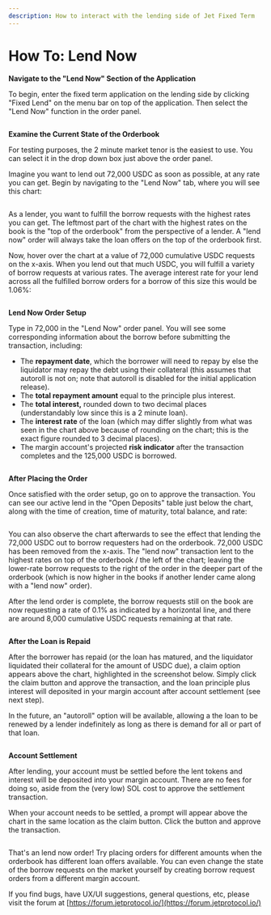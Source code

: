 ```yaml
---
description: How to interact with the lending side of Jet Fixed Term
---
```


# How To: Lend Now

**Navigate to the "Lend Now" Section of the Application**

To begin, enter the fixed term application on the lending side by clicking "Fixed Lend" on the menu bar on top of the application. Then select the "Lend Now" function in the order panel.&#x20;

<figure><img src="../../../../.gitbook/assets/image (4) (3).png" alt=""><figcaption></figcaption></figure>

**Examine the Current State of the Orderbook**

For testing purposes, the 2 minute market tenor is the easiest to use. You can select it in the drop down box just above the order panel.&#x20;

Imagine you want to lend out 72,000 USDC as soon as possible, at any rate you can get. Begin by navigating to the "Lend Now" tab, where you will see this chart:

<figure><img src="../../../../.gitbook/assets/image (30).png" alt=""><figcaption></figcaption></figure>

As a lender, you want to fulfill the borrow requests with the highest rates you can get. The leftmost part of the chart with the highest rates on the book is the "top of the orderbook" from the perspective of a lender. A "lend now" order will always take the loan offers on the top of the orderbook first.

Now, hover over the chart at a value of 72,000 cumulative USDC requests on the x-axis. When you lend out that much USDC, you will fulfill a variety of borrow requests at various rates. The average interest rate for your lend across all the fulfilled borrow orders for a borrow of this size this would be 1.06%:

<figure><img src="../../../../.gitbook/assets/image (41).png" alt=""><figcaption></figcaption></figure>

**Lend Now Order Setup**

Type in 72,000 in the "Lend Now" order panel. You will see some corresponding information about the borrow before submitting the transaction, including:

* The **repayment date**, which the borrower will need to repay by else the liquidator may repay the debt using their collateral (this assumes that autoroll is not on; note that autoroll is disabled for the initial application release).
* The **total repayment amount** equal to the principle plus interest.
* The **total interest,** rounded down to two decimal places (understandably low since this is a 2 minute loan).
* The **interest rate** of the loan (which may differ slightly from what was seen in the chart above because of rounding on the chart; this is the exact figure rounded to 3 decimal places).
* The margin account's projected **risk indicator** after the transaction completes and the 125,000 USDC is borrowed.

<figure><img src="../../../../.gitbook/assets/image (5) (3).png" alt=""><figcaption></figcaption></figure>

**After Placing the Order**

Once satisfied with the order setup, go on to approve the transaction. You can see our active lend in the "Open Deposits" table just below the chart, along with the time of creation, time of maturity,  total balance, and rate:&#x20;

<figure><img src="../../../../.gitbook/assets/image (11).png" alt=""><figcaption></figcaption></figure>

You can also observe the chart afterwards to see the effect that lending the 72,000 USDC out to borrow requesters had on the orderbook. 72,000 USDC has been removed from the x-axis. The "lend now" transaction lent to the highest rates on top of the orderbook / the left of the chart; leaving the lower-rate borrow requests to the right of the order in the deeper part of the orderbook (which is now higher in the books if another lender came along with a "lend now" order).

After the lend order is complete, the borrow requests still on the book are now requesting a rate of 0.1% as indicated by a horizontal line, and there are around 8,000 cumulative USDC requests remaining at that rate.

<figure><img src="../../../../.gitbook/assets/image (44).png" alt=""><figcaption></figcaption></figure>

**After the Loan is Repaid**

After the borrower has repaid (or the loan has matured, and the liquidator liquidated their collateral for the amount of USDC due), a claim option appears above the chart, highlighted in the screenshot below. Simply click the claim button and approve the transaction, and the loan principle plus interest will deposited in your margin account after account settlement (see next step).

In the future, an "autoroll" option will be available, allowing a the loan to be renewed by a lender indefinitely as long as there is demand for all or part of that loan.

<figure><img src="../../../../.gitbook/assets/image (12) (2).png" alt=""><figcaption></figcaption></figure>

**Account Settlement**

After lending, your account must be settled before the lent tokens and interest will be deposited into your margin account. There are no fees for doing so, aside from the (very low) SOL cost to approve the settlement transaction.&#x20;

When your account needs to be settled, a prompt will appear above the chart in the same location as the claim button. Click the button and approve the transaction.

<figure><img src="../../../../.gitbook/assets/image (6) (2).png" alt=""><figcaption></figcaption></figure>

That's an lend now order! Try placing orders for different amounts when the orderbook has different loan offers available. You can even change the state of the borrow requests on the market yourself by creating borrow request orders from a different margin account.

If you find bugs, have UX/UI suggestions, general questions, etc, please visit the forum at [https://forum.jetprotocol.io/](https://forum.jetprotocol.io/)
